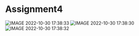 # Assignment4
![IMAGE 2022-10-30 17:38:33](https://user-images.githubusercontent.com/73024371/198905897-1b5e3262-6b09-489d-b55e-ac942fb0140e.jpg)
![IMAGE 2022-10-30 17:38:30](https://user-images.githubusercontent.com/73024371/198905898-f6ced953-b428-4cc5-b1cc-1abe917ac2a2.jpg)
![IMAGE 2022-10-30 17:38:32](https://user-images.githubusercontent.com/73024371/198905900-b435f1c2-1f98-423d-9ae3-4a096c6a5b3c.jpg)

